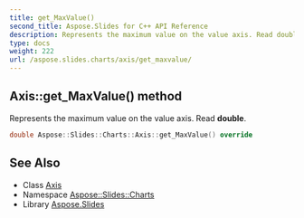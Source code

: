```yaml
---
title: get_MaxValue()
second_title: Aspose.Slides for C++ API Reference
description: Represents the maximum value on the value axis. Read double.
type: docs
weight: 222
url: /aspose.slides.charts/axis/get_maxvalue/
---
```

## Axis::get_MaxValue() method


Represents the maximum value on the value axis. Read **double**.

```cpp
double Aspose::Slides::Charts::Axis::get_MaxValue() override
```

## See Also

* Class [Axis](../)
* Namespace [Aspose::Slides::Charts](../../)
* Library [Aspose.Slides](../../../)